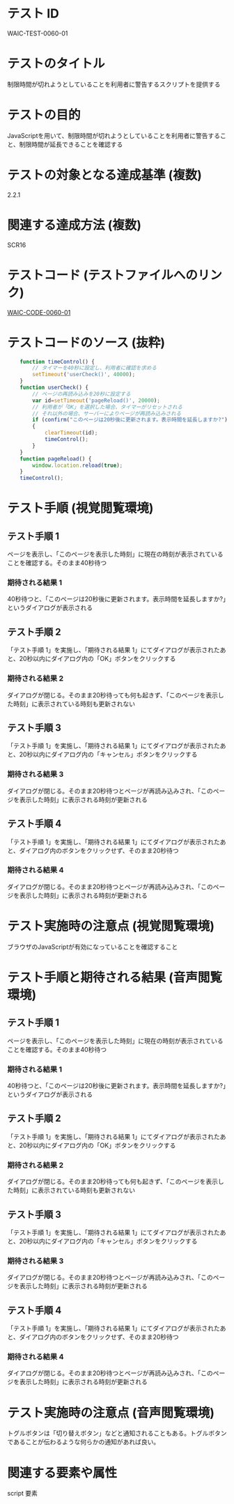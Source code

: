 # テスト ID

WAIC-TEST-0060-01

# テストのタイトル

制限時間が切れようとしていることを利用者に警告するスクリプトを提供する

# テストの目的

JavaScriptを用いて、制限時間が切れようとしていることを利用者に警告すること、制限時間が延長できることを確認する

# テストの対象となる達成基準 (複数)

2.2.1

# 関連する達成方法 (複数)

SCR16

# テストコード (テストファイルへのリンク)

[WAIC-CODE-0060-01](https://waic.github.io/as_test/WAIC-CODE/WAIC-CODE-0060-01.html)

# テストコードのソース (抜粋)

```JavaScript
    function timeControl() {
        // タイマーを40秒に設定し、利用者に確認を求める
        setTimeout('userCheck()', 40000);
    }
    function userCheck() {
        // ページの再読み込みを20秒に設定する
        var id=setTimeout('pageReload()', 20000);
        // 利用者が「OK」を選択した場合、タイマーがリセットされる
        // それ以外の場合、サーバーによりページが再読み込みされる
        if (confirm("このページは20秒後に更新されます。表示時間を延長しますか?"))
        {
            clearTimeout(id);
            timeControl();
        }
    }
    function pageReload() {
        window.location.reload(true);
    }
    timeControl();
```

# テスト手順 (視覚閲覧環境)

## テスト手順 1

ページを表示し、「このページを表示した時刻」に現在の時刻が表示されていることを確認する。そのまま40秒待つ

### 期待される結果 1

40秒待つと、「このページは20秒後に更新されます。表示時間を延長しますか?」というダイアログが表示される

## テスト手順 2

「テスト手順 1」を実施し、「期待される結果 1」にてダイアログが表示されたあと、20秒以内にダイアログ内の「OK」ボタンをクリックする

### 期待される結果 2

ダイアログが閉じる。そのまま20秒待っても何も起きず、「このページを表示した時刻」に表示されている時刻も更新されない

## テスト手順 3

「テスト手順 1」を実施し、「期待される結果 1」にてダイアログが表示されたあと、20秒以内にダイアログ内の「キャンセル」ボタンをクリックする

### 期待される結果 3

ダイアログが閉じる。そのまま20秒待つとページが再読み込みされ、「このページを表示した時刻」に表示される時刻が更新される

## テスト手順 4

「テスト手順 1」を実施し、「期待される結果 1」にてダイアログが表示されたあと、ダイアログ内のボタンをクリックせず、そのまま20秒待つ

### 期待される結果 4

ダイアログが閉じる。そのまま20秒待つとページが再読み込みされ、「このページを表示した時刻」に表示される時刻が更新される

# テスト実施時の注意点 (視覚閲覧環境)

ブラウザのJavaScriptが有効になっていることを確認すること

# テスト手順と期待される結果 (音声閲覧環境)

## テスト手順 1

ページを表示し、「このページを表示した時刻」に現在の時刻が表示されていることを確認する。そのまま40秒待つ

### 期待される結果 1

40秒待つと、「このページは20秒後に更新されます。表示時間を延長しますか?」というダイアログが表示される

## テスト手順 2

「テスト手順 1」を実施し、「期待される結果 1」にてダイアログが表示されたあと、20秒以内にダイアログ内の「OK」ボタンをクリックする

### 期待される結果 2

ダイアログが閉じる。そのまま20秒待っても何も起きず、「このページを表示した時刻」に表示されている時刻も更新されない

## テスト手順 3

「テスト手順 1」を実施し、「期待される結果 1」にてダイアログが表示されたあと、20秒以内にダイアログ内の「キャンセル」ボタンをクリックする

### 期待される結果 3

ダイアログが閉じる。そのまま20秒待つとページが再読み込みされ、「このページを表示した時刻」に表示される時刻が更新される

## テスト手順 4

「テスト手順 1」を実施し、「期待される結果 1」にてダイアログが表示されたあと、ダイアログ内のボタンをクリックせず、そのまま20秒待つ

### 期待される結果 4

ダイアログが閉じる。そのまま20秒待つとページが再読み込みされ、「このページを表示した時刻」に表示される時刻が更新される

# テスト実施時の注意点 (音声閲覧環境)

トグルボタンは「切り替えボタン」などと通知されることもある。トグルボタンであることが伝わるような何らかの通知があれば良い。

# 関連する要素や属性

script 要素
